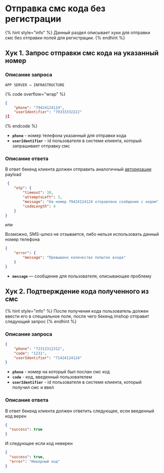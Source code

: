 # Отправка смс кода без регистрации

{% hint style="info" %}
Данный раздел описывает хуки для отправки смс без отправки полей для регистрации.
{% endhint %}

## Хук 1. Запрос отправки смс кода на указанный номер

### Описание запроса

`APP SERVER → INFRASTRUCTURE`

{% code overflow="wrap" %}
```json
{
    "phone": "79424124124",
    "userIdentifier": "79333332222"
}Ï
```
{% endcode %}

* **`phone`** - номер телефона указанный для отправки кода
* **`userIdentifier`** -  id пользователя в системе клиента, который запрашивает отправку смс&#x20;



### Описание ответа

В ответ бекенд клиента должен отправить аналогичный [авторизации](../avtorizaciya-po-nomeru-telefona-+-sms.md) payload&#x20;

```json
 {
    "otp": {
        "timeout": 30,
        "attemptsLeft": 3,
        "message": "На номер 79424124124 отправлено сообщение с кодом",
        "codeLength": 4
    }
}
```

или

Возможно, SMS-шлюз не отзывается, либо нельзя использовать данный номер телефона

```json
{
    "error": {
        "message": "Превышено количество попыток входа"
    }
}
```

* **`message`** — сообщение для пользователя, описывающее проблему

## Хук 2. Подтверждение кода полученного из смс

{% hint style="info" %}
После получения кода пользователь должен ввести его в специальное поле, после чего бекенд imshop отправит следующий запрос&#x20;
{% endhint %}

### Описание запроса

```json
{
    "phone": "72312312312",
    "code": "1231",
    "userIdentifier": "71424124124"
}
```

* **`phone`** - номер на который был послан смс код
* **`code`** - код, введенный пользователем
* **`userIdentifier`** - id пользователя в системе клиента, который получил смс и ввел

### Описание ответа

В ответ бекенд клиента должен ответить следующее, если введенный код верен

```json
{
  "success": true
} 
```

И следующее если код неверен

```json
{
  "success": true,
  "error": "Неверный код"
} 
```
